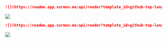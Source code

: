 ```markdown
![](https://readme.app.surmon.me/api/render?template_id=github-top-languages&props.username=<github_username>)
```

![](https://readme.app.surmon.me/api/render?template_id=github-top-languages&props.username=surmon-china&svg.width=1012&svg.height=190)

```markdown
![](https://readme.app.surmon.me/api/render?template_id=github-top-languages&props.username=<github_username>&props.theme=dark)
```

![](https://readme.app.surmon.me/api/render?template_id=github-top-languages&props.username=surmon-china&props.theme=dark&svg.width=1012&svg.height=190)
